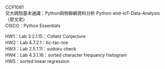 CCP1061\
交大跨院基本通識：Python與物聯網資料分析 Python-and-IoT-Data-Analysis（廖文宏）\
CISCO：Python Essentials <br />

HW1：Lab 3.2.1.15：Collatz Conjecture <br />
HW2：Lab 4.7.2.1：tic-tac-toe <br />
HW3：Lab 2.5.1.11：sudoku check <br />
HW4：Lab 4.3.1.16：sorted character frequancy histogram <br />
HW5：sorted linear regression <br />
